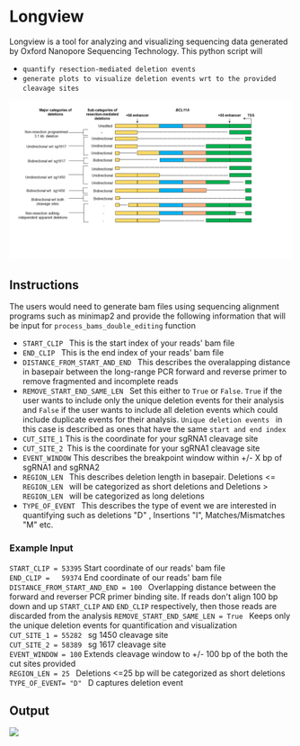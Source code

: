 # Longview
Longview is a tool for analyzing and visualizing sequencing data generated by Oxford Nanopore Sequencing Technology. 
This python script will
- ```quantify resection-mediated deletion events ```
- ```generate plots to visualize deletion events wrt to the provided cleavage sites ```

![](images/Resection_mediated_deletions.png)

## Instructions 
The users would need to generate bam files using sequencing alignment programs such as minimap2 and provide the following information that will be input for 
```process_bams_double_editing``` function
 - ```START_CLIP ``` This is the start index of your reads' bam file 
 - ```END_CLIP ``` This is the end index of your reads' bam file
 - ```DISTANCE_FROM_START_AND_END ``` This describes the overalapping distance in basepair between the long-range PCR forward and reverse primer to remove fragmented and incomplete reads 
 - ```REMOVE_START_END_SAME_LEN ``` Set this either to ```True``` or ```False```. ```True``` if the user wants to include only the unique deletion events for their analysis and ```False``` if the user wants to include all deletion events which could include duplicate events for their analysis. ```Unique deletion events ``` in this case is described as ones that have the same ```start and end index ```
 - ```CUT_SITE_1``` This is the coordinate for your sgRNA1 cleavage site
 - ```CUT_SITE_2 ```This is the coordinate for your sgRNA1 cleavage site
 - ```EVENT_WINDOW``` This describes the breakpoint window within +/- X bp of sgRNA1 and sgRNA2 
 - ```REGION_LEN ``` This describes deletion length in basepair. Deletions <= ```REGION_LEN ``` will be categorized as short deletions and Deletions > ```REGION_LEN ``` will be categorized as long deletions
- ```TYPE_OF_EVENT ``` This describes the type of event we are interested in quantifying such as deletions "D" , Insertions "I", Matches/Mismatches "M" etc.

### Example Input
```START_CLIP = 53395``` Start coordinate of our reads' bam file  
```END_CLIP =   59374```  End coordinate of our reads' bam file  
```DISTANCE_FROM_START_AND_END = 100 ``` Overlapping distance between the forward and reverser PCR primer binding site. If reads don't align 100 bp down and up  ```START_CLIP``` ```AND``` ```END_CLIP``` respectively, then those reads are discarded from the analysis 
```REMOVE_START_END_SAME_LEN = True ``` Keeps only the unique deletion events for quantification and visualization  
```CUT_SITE_1 = 55282 ``` sg 1450 cleavage site  
```CUT_SITE_2 = 58389 ``` sg 1617 cleavage site  
``` EVENT_WINDOW = 100 ``` Extends cleavage window to +/- 100 bp of the both the cut sites provided  
```REGION_LEN = 25 ``` Deletions <=25 bp will be categorized as short deletions  
```TYPE_OF_EVENT= "D" ``` D captures deletion event  

## Output
![](images/plots_figure.png)


